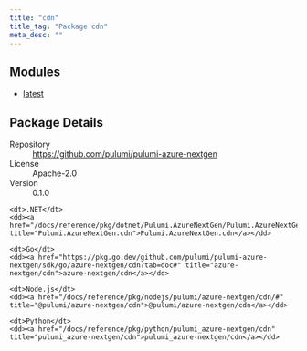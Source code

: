 ```yaml
---
title: "cdn"
title_tag: "Package cdn"
meta_desc: ""
---
```


<!-- WARNING: this file was generated by Pulumi Docs Generator. -->
<!-- Do not edit by hand unless you're certain you know what you are doing! -->



<h2 id="modules">Modules</h2>
<ul class="api">
    <li><a href="latest/" title="latest"><span class="symbol module"></span>latest</a></li>
</ul>

<h2 id="package-details">Package Details</h2>
<dl class="package-details">
	<dt>Repository</dt>
	<dd><a href="https://github.com/pulumi/pulumi-azure-nextgen">https://github.com/pulumi/pulumi-azure-nextgen</a></dd>
	<dt>License</dt>
	<dd>Apache-2.0</dd>
	<dt>Version</dt>
	<dd>0.1.0</dd>
</dl>



<dl class="tabular">

    <dt>.NET</dt>
    <dd><a href="/docs/reference/pkg/dotnet/Pulumi.AzureNextGen/Pulumi.AzureNextGen.cdn.html" title="Pulumi.AzureNextGen.cdn">Pulumi.AzureNextGen.cdn</a></dd>

    <dt>Go</dt>
    <dd><a href="https://pkg.go.dev/github.com/pulumi/pulumi-azure-nextgen/sdk/go/azure-nextgen/cdn?tab=doc#" title="azure-nextgen/cdn">azure-nextgen/cdn</a></dd>

    <dt>Node.js</dt>
    <dd><a href="/docs/reference/pkg/nodejs/pulumi/azure-nextgen/cdn/#" title="@pulumi/azure-nextgen/cdn">@pulumi/azure-nextgen/cdn</a></dd>

    <dt>Python</dt>
    <dd><a href="/docs/reference/pkg/python/pulumi_azure-nextgen/cdn" title="pulumi_azure-nextgen/cdn">pulumi_azure-nextgen/cdn</a></dd>

</dl>

